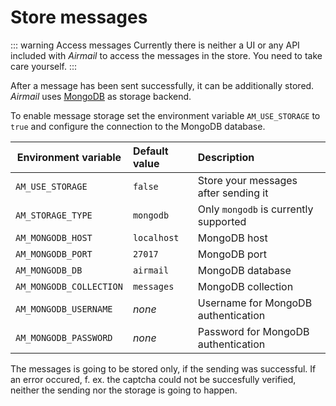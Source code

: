 # Store messages

::: warning Access messages
Currently there is neither a UI or any API included with _Airmail_ to access the messages in the store. You need to take care yourself.
:::

After a message has been sent successfully, it can be additionally stored. _Airmail_ uses [MongoDB](https://www.mongodb.com/) as storage backend.

To enable message storage set the environment variable `AM_USE_STORAGE` to `true` and configure the connection to the MongoDB database.

| Environment variable    | Default value | Description                           |
| ----------------------- | :------------ | :------------------------------------ |
| `AM_USE_STORAGE`        | `false`       | Store your messages after sending it  |
| `AM_STORAGE_TYPE`       | `mongodb`     | Only `mongodb` is currently supported |
| `AM_MONGODB_HOST`       | `localhost`   | MongoDB host                          |
| `AM_MONGODB_PORT`       | `27017`       | MongoDB port                          |
| `AM_MONGODB_DB`         | `airmail`     | MongoDB database                      |
| `AM_MONGODB_COLLECTION` | `messages`    | MongoDB collection                    |
| `AM_MONGODB_USERNAME`   | _none_        | Username for MongoDB authentication   |
| `AM_MONGODB_PASSWORD`   | _none_        | Password for MongoDB authentication   |

The messages is going to be stored only, if the sending was successful. If an error occured, f. ex. the captcha could not be succesfully verified, neither the sending nor the storage is going to happen.
